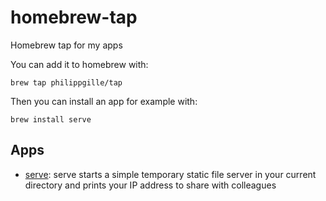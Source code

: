 homebrew-tap
============

Homebrew tap for my apps

You can add it to homebrew with:

`brew tap philippgille/tap`

Then you can install an app for example with:

`brew install serve`

Apps
----

- [serve](https://github.com/philippgille/serve): serve starts a simple temporary static file server in your current directory and prints your IP address to share with colleagues
